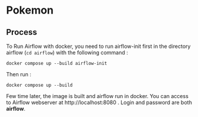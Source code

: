 # Pokemon

## Process

To Run Airflow with docker, you need to run airflow-init first in the directory airflow (`cd airflow`) with the following command :

```
docker compose up --build airflow-init
```

Then run :

```
docker compose up --build
```

Few time later, the image is built and airflow run in docker. You can access to Airflow webserver at
http://localhost:8080 . Login and password are both **airflow**.
